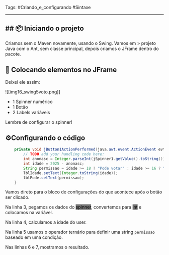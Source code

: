 Tags: #Criando_e_configurando #Sintaxe 

---

## ## 📦 Iniciando o projeto

Criamos sem o Maven novamente, usando o Swing. Vamos em > projeto Java com o Ant, sem classe principal, depois criamos o JFrame dentro do pacote.

## 🔨 Colocando elementos no JFrame

Deixei ele assim:

![[img16_swing5voto.png]]

- 1 Spinner numérico
- 1 Botão
- 2 Labels variáveis

Lembre de configurar o spinner!

## ⚙Configurando o código

```java
    private void jButton1ActionPerformed(java.awt.event.ActionEvent evt) {                                         
        // TODO add your handling code here:
        int anonasc = Integer.parseInt(jSpinner1.getValue().toString());
        int idade = 2025 - anonasc;
        String permissao = idade >= 18 ? "Pode votar" : idade >= 16 ? "Opcional": "Nao pode votar";        
        lblIdade.setText(Integer.toString(idade));
        lblPode.setText(permissao);
    }                                        
```

Vamos direto para o bloco de configurações do que acontece após o botão ser clicado.

Na linha 3, pegamos os dados do <mark style="background: #727272;">spinner</mark>, convertemos para <mark style="background: #727272;">int</mark> e colocamos na variável.

Na linha 4, calculamos a idade do user.

Na linha 5 usamos o operador ternário para definir uma string `permissao` baseado em uma condição.

Nas linhas 6 e 7, mostramos o resultado.



